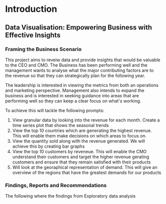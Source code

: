 # **Introduction**
## **Data Visualisation: Empowering Business with Effective Insights**
### Framing the Business Scenario

This project aims to reveiw data and provide insights that would be valuable to the CEO and CMO. The Business has been performing well and the management wants to analyse what the major
contributing factors are to the revenue so that they can strategically plan for the following year.

The leadership is interested in viewing the metrics from both an operations and marketing perspective. Management also intends to expand the business and is interested in seeking guidance
into areas that are performing well so they can keep a clear focus on what's working.

To achieve this will tackle the following prompts:
1. View granular data by looking into the revenue for each month. Create a time series plot that shows the seasonal trends
2. View the top 10 countries which are generating the highest revenue. This will enable them make decisions on which areas to focus on.
3. View the quantity sold along with the revenue generated. We will achieve this by creating bar graphs
4. View the top 10 customers by reveneue. This will enable the CMO understand their customers and target the higher revenue gerating customers and ensure that they remain satisfied with their products
5. Will look at the georaphical representation of demand. This will give an overview of the regions that have the greatest demands for our products

### Findings, Reports and Recommendations
The following where the findings from Exploratory data analysis
    
